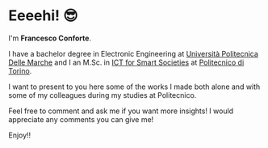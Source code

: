 # Eeeehi! :sunglasses:

I'm **Francesco Conforte**. 

I have a bachelor degree in Electronic Engineering at [Università Politecnica Delle Marche](https://www.univpm.it/) and I an M.Sc. in [ICT for Smart Societies](https://www.didattica.polito.it/laurea_magistrale/ict_for_smart_societies/en/home) at [Politecnico di Torino](https://www.polito.it/). 

I want to present to you here some of the works I made both alone and with some of my colleagues during my studies at Politecnico. 

Feel free to comment and ask me if you want more insights! I would appreciate any comments you can give me! 

Enjoy!! 
